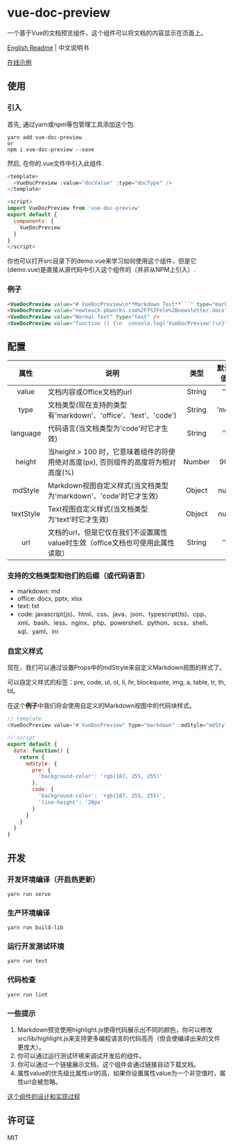 # vue-doc-preview
一个基于Vue的文档预览组件，这个组件可以将文档的内容显示在页面上。

[English Readme](https://github.com/cainsyake/vue-doc-preview/blob/master/README.md) | 中文说明书

[在线示例](http://vdp.cainsyake.com/)


## 使用
### 引入
首先, 通过yarn或npm等包管理工具添加这个包.
```
yarn add vue-doc-preview
or
npm i vue-doc-preview --save
```
然后, 在你的.vue文件中引入此组件.
```javascript
<template>
  <VueDocPreview :value="docValue" :type="docType" />
</template>

<script>
import VueDocPreview from 'vue-doc-preview'
export default {
  components: {
    VueDocPreview
  }
}
</script>
```
你也可以打开src目录下的demo.vue来学习如何使用这个组件，但是它(demo.vue)是直接从源代码中引入这个组件的（并非从NPM上引入）.

### 例子
```html
<VueDocPreview value="# VueDocPreview\n**Markdown Test**```" type="markdown" />
<VueDocPreview value="newteach.pbworks.com%2Ff%2Fele%2Bnewsletter.docx" type="office" />
<VueDocPreview value="Normal Text" type="text" />
<VueDocPreview value="function () {\n  console.log('VueDocPreview')\n}" type="code" code="javascript"/>
```

## 配置

属性 | 说明 | 类型| 默认值
:-------: | -------  |  :-------:  |  :-------:
value | 文档内容或Office文档的url | String | ''
type | 文档类型(现在支持的类型有'markdown'、'office'、'text'、'code') | String | 'md'
language | 代码语言(当文档类型为'code'时它才生效) | String | ''
height | 当height > 100 时，它意味着组件的将使用绝对高度(px), 否则组件的高度将为相对高度(%)| Number | 90
mdStyle | Markdown视图自定义样式(当文档类型为'markdown'、'code'时它才生效) | Object | null
textStyle | Text视图自定义样式(当文档类型为'text'时它才生效) | Object | null
url | 文档的url，但是它仅在我们不设置属性value时生效（office文档也可使用此属性读取） | String | ''

### 支持的文档类型和他们的后缀（或代码语言）
* markdown: md
* office: docx, pptx, xlsx
* text: txt
* code: javascript(js)、html、css、java、json、typescript(ts)、cpp、xml、bash、less、nginx、php、powershell、python、scss、shell、sql、yaml、ini

### 自定义样式
现在，我们可以通过设置Props中的mdStryle来自定义Markdown视图的样式了。

可以自定义样式的标签：pre, code, ul, ol, li, hr, blockquote, img, a, table, tr, th, td。

在这个**例子**中我们将会使用自定义的Markdown视图中的代码块样式。
```javascript
// template
<VueDocPreview value="# VueDocPreview" type="markdown" :mdStyle="mdStyle" />

// script
export default {
  data: function() {
    return {
      mdStyle: {
        pre: {
          'background-color': 'rgb(187, 255, 255)'
        },
        code: {
          'background-color': 'rgb(187, 255, 255)',
          'line-height': '20px'
        }
      }
    }
  }
}
```

## 开发

### 开发环境编译（开启热更新）
```
yarn run serve
```

### 生产环境编译
```
yarn run build-lib
```

### 运行开发测试环境
```
yarn run test
```

### 代码检查
```
yarn run lint
```

### 一些提示
1. Markdown预览使用highlight.js使得代码展示出不同的颜色，你可以修改src/lib/highlight.js来支持更多编程语言的代码高亮（但会使编译出来的文件更庞大）。
2. 你可以通过运行测试环境来调试开发后的组件。
3. 你可以通过一个链接展示文档，这个组件会通过链接自动下载文档。
4. 属性value的优先级比属性url的高，如果你设置属性value为一个非空值时，属性url会被忽略。

[这个组件的设计和实现过程](https://blogs.cainsyake.com/2018/08/14/vue%E7%BB%84%E4%BB%B6%E5%BC%80%E5%8F%91%E5%AE%9E%E8%B7%B5-vue-doc-preview/)

## 许可证
MIT
